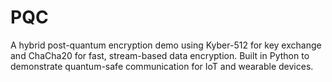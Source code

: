 # PQC
A hybrid post-quantum encryption demo using Kyber-512 for key exchange and ChaCha20 for fast, stream-based data encryption. Built in Python to demonstrate quantum-safe communication for IoT and wearable devices.
